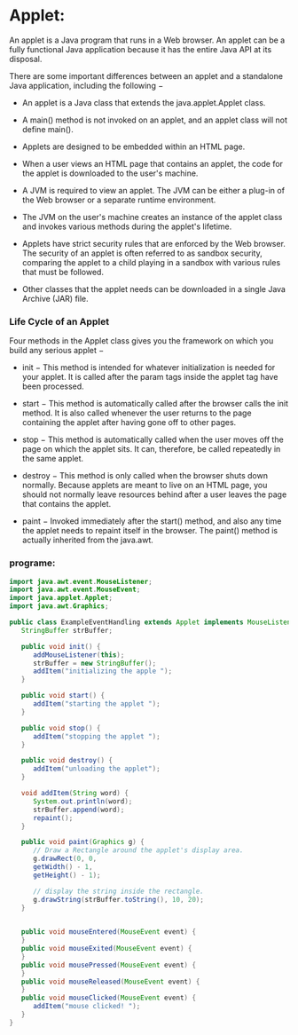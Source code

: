 # Applet:

An applet is a Java program that runs in a Web browser. An applet can be a fully functional Java application because it has the entire Java API at its disposal.

There are some important differences between an applet and a standalone Java application, including the following −

   * An applet is a Java class that extends the java.applet.Applet class.

   * A main() method is not invoked on an applet, and an applet class will not define main().

   * Applets are designed to be embedded within an HTML page.

   * When a user views an HTML page that contains an applet, the code for the applet is downloaded to the user's machine.

   * A JVM is required to view an applet. The JVM can be either a plug-in of the Web browser or a separate runtime environment.

   * The JVM on the user's machine creates an instance of the applet class and invokes various methods during the applet's lifetime.

   * Applets have strict security rules that are enforced by the Web browser. The security of an applet is often referred to as sandbox security, comparing the applet to a child playing in a sandbox with various rules that must be followed.

   * Other classes that the applet needs can be downloaded in a single Java Archive (JAR) file.

### Life Cycle of an Applet
Four methods in the Applet class gives you the framework on which you build any serious applet −

   * init − This method is intended for whatever initialization is needed for your applet.    It is called after the param tags inside the applet tag have been processed.

   * start − This method is automatically called after the browser calls the init method. It is also called whenever the user returns to the page containing the applet after having gone off to other pages.

   * stop − This method is automatically called when the user moves off the page on which the applet sits. It can, therefore, be called repeatedly in the same applet.

   * destroy − This method is only called when the browser shuts down normally. Because applets are meant to live on an HTML page, you should not normally leave resources behind after a user leaves the page that contains the applet.

   * paint − Invoked immediately after the start() method, and also any time the applet needs to repaint itself in the browser. The paint() method is actually inherited from the java.awt.

### programe:

```java
import java.awt.event.MouseListener;
import java.awt.event.MouseEvent;
import java.applet.Applet;
import java.awt.Graphics;

public class ExampleEventHandling extends Applet implements MouseListener {
   StringBuffer strBuffer;

   public void init() {
      addMouseListener(this);
      strBuffer = new StringBuffer();
      addItem("initializing the apple ");
   }

   public void start() {
      addItem("starting the applet ");
   }

   public void stop() {
      addItem("stopping the applet ");
   }

   public void destroy() {
      addItem("unloading the applet");
   }

   void addItem(String word) {
      System.out.println(word);
      strBuffer.append(word);
      repaint();
   }

   public void paint(Graphics g) {
      // Draw a Rectangle around the applet's display area.
      g.drawRect(0, 0, 
      getWidth() - 1,
      getHeight() - 1);

      // display the string inside the rectangle.
      g.drawString(strBuffer.toString(), 10, 20);
   }

   
   public void mouseEntered(MouseEvent event) {
   }
   public void mouseExited(MouseEvent event) {
   }
   public void mousePressed(MouseEvent event) {
   }
   public void mouseReleased(MouseEvent event) {
   }
   public void mouseClicked(MouseEvent event) {
      addItem("mouse clicked! ");
   }
}
```